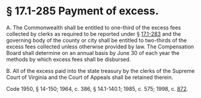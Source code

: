 # § 17.1-285 Payment of excess.

<p>A. The Commonwealth shall be entitled to one-third of the excess fees collected by clerks as required to be reported under § <a href='http://law.lis.virginia.gov/vacode/17.1-283/'>17.1-283</a> and the governing body of the county or city shall be entitled to two-thirds of the excess fees collected unless otherwise provided by law. The Compensation Board shall determine on an annual basis by June 30 of each year the methods by which excess fees shall be disbursed.</p><p>B. All of the excess paid into the state treasury by the clerks of the Supreme Court of Virginia and the Court of Appeals shall be retained therein.</p><p>Code 1950, § 14-150; 1964, c. 386, § 14.1-140.1; 1985, c. 575; 1998, c. <a href='http://lis.virginia.gov/cgi-bin/legp604.exe?981+ful+CHAP0872'>872</a>.</p>